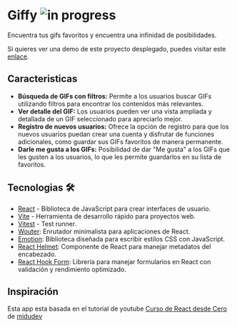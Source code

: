 # Giffy ![in progress](https://img.shields.io/badge/status-in_progress-gold)
Encuentra tus gifs favoritos y encuentra una infinidad de posibilidades.

Si quieres ver una demo de este proyecto desplegado, puedes visitar este [enlace](https://giffyfunny.vercel.app).


## Caracteristicas
- **Búsqueda de GIFs con filtros:** Permite a los usuarios buscar GIFs utilizando filtros para encontrar los contenidos más relevantes.
- **Ver detalle del GIF:** Los usuarios pueden ver una vista ampliada y detallada de un GIF seleccionado para apreciarlo mejor.
- **Registro de nuevos usuarios:** Ofrece la opción de registro para que los nuevos usuarios puedan crear una cuenta y disfrutar de funciones adicionales, como guardar sus GIFs favoritos de manera permanente.
- **Darle me gusta a los GIFs:** Posibilidad de dar "Me gusta" a los GIFs que les gusten a los usuarios, lo que les permite guardarlos en su lista de favoritos.


## Tecnologias 🛠
- [React](https://reactjs.org/) - Biblioteca de JavaScript para crear interfaces de usuario.
- [Vite](https://vitejs.dev/) - Herramienta de desarrollo rápido para proyectos web.
- [Vitest](https://vitest.dev/) - Test runner.
- [Wouter](https://github.com/molefrog/wouter): Enrutador minimalista para aplicaciones de React.
- [Emotion](https://emotion.sh/): Biblioteca diseñada para escribir estilos CSS con JavaScript.
- [React Helmet](https://github.com/nfl/react-helmet): Componente de React para manejar metadatos del encabezado.
- [React Hook Form](https://react-hook-form.com/): Librería para manejar formularios en React con validación y rendimiento optimizado.

## Inspiración
Esta app esta basada en el tutorial de youtube
[Curso de React desde Cero](https://www.youtube.com/playlist?list=PLV8x_i1fqBw0B008sQn79YxCjkHJU84pC) de [midudev](https://www.youtube.com/playlist?list=PLV8x_i1fqBw0B008sQn79YxCjkHJU84pC)
